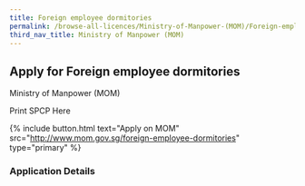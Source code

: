 ```yaml
---
title: Foreign employee dormitories
permalink: /browse-all-licences/Ministry-of-Manpower-(MOM)/Foreign-employee-dormitories
third_nav_title: Ministry of Manpower (MOM)
---
```


## Apply for Foreign employee dormitories

Ministry of Manpower (MOM)

Print SPCP Here


{% include button.html text="Apply on MOM" src="http://www.mom.gov.sg/foreign-employee-dormitories" type="primary" %}

### Application Details

